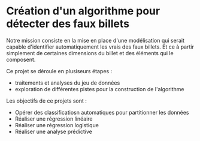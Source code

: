 # Création d'un algorithme pour détecter des faux billets

Notre mission consiste en la mise en place d'une modélisation qui serait capable d'identifier automatiquement les vrais des faux billets.  Et ce à partir simplement de certaines dimensions du billet et des éléments qui le composent.

Ce projet se déroule en plusiseurs étapes : 

* traitements et analyses du jeu de données
* exploration de différentes pistes pour la construction de l'algorithme 

Les objectifs de ce projets sont :

* Opérer des classificatiosn automatiques pour partitionner les données
* Réaliser une régression linéaire
* Réaliser une régression logistique
* Réaliser une analyse prédictive
